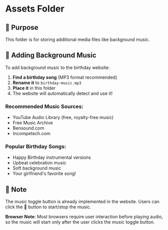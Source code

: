 # Assets Folder

## 📁 Purpose
This folder is for storing additional media files like background music.

## 🎵 Adding Background Music

To add background music to the birthday website:

1. **Find a birthday song** (MP3 format recommended)
2. **Rename it** to `birthday-music.mp3`
3. **Place it** in this folder
4. The website will automatically detect and use it!

### Recommended Music Sources:
- YouTube Audio Library (free, royalty-free music)
- Free Music Archive
- Bensound.com
- Incompetech.com

### Popular Birthday Songs:
- Happy Birthday instrumental versions
- Upbeat celebration music
- Soft background music
- Your girlfriend's favorite song!

## 📝 Note
The music toggle button is already implemented in the website. Users can click the 🎵 button to start/stop the music.

**Browser Note**: Most browsers require user interaction before playing audio, so the music will start only after the user clicks the music toggle button.
